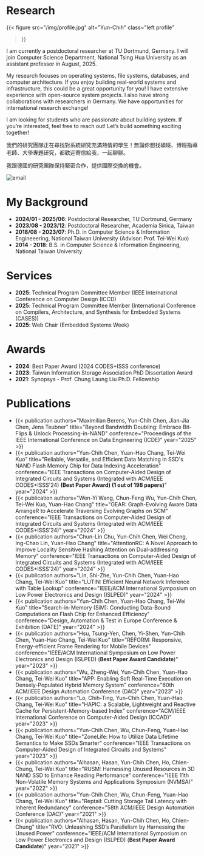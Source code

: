 # Research

{{< figure
  src="/img/profile.jpg" alt="Yun-Chih" class="left profile"
>}}

I am currently a postdoctoral researcher at TU Dortmund, Germany. I will join Computer Science Department, National Tsing Hua University as an assistant professor in August, 2025.

My research focuses on operating systems, file systems, databases, and computer architecture. If you enjoy building real-world systems and infrastructure, this could be a great opportunity for you! I have extensive experience with open-source system projects.  I also have strong collaborations with researchers in Germany.  We have opportunities for international research exchange!

I am looking for students who are passionate about building system.  If you’re interested, feel free to reach out! Let’s build something exciting together!

我們的研究團隊正在尋找對系統研究充滿熱情的學生！無論你想找碩班、博班指導老師、大學專題研究，都歡迎寄信給我，一起聊聊。

我跟德國的研究團隊保持緊密合作，提供國際交換的機會。

![email](img/email.gif)

# My Background 

- **2024/01 - 2025/06**: Postdoctoral Researcher, TU Dortmund, Germany
- **2023/08 - 2023/12**: Postdoctoral Researcher, Academia Sinica, Taiwan
- **2018/08 - 2023/07**: Ph.D. in Computer Science \& Information Engineeering, National Taiwan University (Advisor: Prof. Tei-Wei Kuo)
- **2014 - 2018**: B.S. in Computer Science \& Information Engineering, National Taiwan University

# Services

- **2025**: Technical Program Committee Member (IEEE International Conference on Computer Design (ICCD)
- **2025**: Technical Program Committee Member (International Conference on Compilers, Architecture, and Synthesis for Embedded Systems (CASES))
- **2025**: Web Chair (Embedded Systems Week)

# Awards

- **2024**: Best Paper Award (2024 CODES+ISSS conference)
- **2023**: Taiwan Information Storage Association PhD Dissertation Award
- **2021**: Synopsys - Prof. Chung Laung Liu Ph.D. Fellowship

# Publications

- {{< publication
    authors="Maximilian Berens, Yun-Chih Chen, Jian-Jia Chen, Jens Teubner"
    title="Beyond Bandwidth Doubling: Embrace Bit-Flips & Unlock Processing-in-NAND"
    conference="Proceedings of the IEEE International Conference on Data Engineering (ICDE)"
    year="2025" >}}
- {{< publication
    authors="Yun-Chih Chen, Yuan-Hao Chang, Tei-Wei Kuo"
    title="Reliable, Versatile, and Efficient Data Matching in SSD's NAND Flash Memory Chip for Data Indexing Acceleration"
    conference="IEEE Transactions on Computer-Aided Design of Integrated Circuits and Systems (Integrated with ACM/IEEE CODES+ISSS'24) **(Best Paper Award) (1 out of 198 papers)**"
    year="2024" >}}
- {{< publication
    authors="Wen-Yi Wang, Chun-Feng Wu, Yun-Chih Chen, Tei-Wei Kuo, Yuan-Hao Chang"
    title="GEAR: Graph-Evolving Aware Data ArrangeR to Accelerate Traversing Evolving Graphs on SCM"
    conference="IEEE Transactions on Computer-Aided Design of Integrated Circuits and Systems (Integrated with ACM/IEEE CODES+ISSS'24)"
    year="2024" >}}
- {{< publication
    authors="Chun-Lin Chu, Yun-Chih Chen, Wei Cheng, Ing-Chao Lin, Yuan-Hao Chang"
    title="AttentionRC: A Novel Approach to Improve Locality Sensitive Hashing Attention on Dual-addressing Memory"
    conference="IEEE Transactions on Computer-Aided Design of Integrated Circuits and Systems (Integrated with ACM/IEEE CODES+ISSS'24)"
    year="2024" >}}
- {{< publication
    authors="Lin, Shi-Zhe, Yun-Chih Chen, Yuan-Hao Chang, Tei-Wei Kuo"
    title="LUTIN: Efficient Neural Network Inference with Table Lookup"
    conference="IEEE/ACM International Symposium on Low Power Electronics and Design (ISLPED)"
    year="2024" >}}
- {{< publication
    authors="Yun-Chih Chen, Yuan-Hao Chang, Tei-Wei Kuo"
    title="Search-in-Memory (SiM): Conducting Data-Bound Computations on Flash Chip for Enhanced Efficiency"
    conference="Design, Automation & Test in Europe Conference & Exhibition (DATE)"
    year="2024" >}}
- {{< publication
    authors="Hsu, Tsung-Yen, Chen, Yi-Shen, Yun-Chih Chen, Yuan-Hao Chang, Tei-Wei Kuo"
    title="REFORM: Responsive, Energy-efficient Frame Rendering for Mobile Devices"
    conference="IEEE/ACM International Symposium on Low Power Electronics and Design (ISLPED) (**Best Paper Award Candidate**)"
    year="2023" >}}
- {{< publication
    authors="Wu, Zheng-Wei, Yun-Chih Chen, Yuan-Hao Chang, Tei-Wei Kuo"
    title="APP: Enabling Soft Real-Time Execution on Densely-Populated Hybrid Memory System"
    conference="60th ACM/IEEE Design Automation Conference (DAC)"
    year="2023" >}}
- {{< publication
    authors="Lo, Chih-Ting, Yun-Chih Chen, Yuan-Hao Chang, Tei-Wei Kuo"
    title="HAPIC: a Scalable, Lightweight and Reactive Cache for Persistent-Memory-based Index"
    conference="ACM/IEEE International Conference on Computer-Aided Design (ICCAD)"
    year="2023" >}}
- {{< publication
    authors="Yun-Chih Chen, Wu, Chun-Feng, Yuan-Hao Chang, Tei-Wei Kuo"
    title="ZoneLife: How to Utilize Data Lifetime Semantics to Make SSDs Smarter"
    conference="IEEE Transactions on Computer-Aided Design of Integrated Circuits and Systems"
    year="2023" >}}
- {{< publication
    authors="Alhasan, Hasan, Yun-Chih Chen, Ho, Chien-Chung, Tei-Wei Kuo"
    title="RUSM: Harnessing Unused Resources in 3D NAND SSD to Enhance Reading Performance"
    conference="IEEE 11th Non-Volatile Memory Systems and Applications Symposium (NVMSA)"
    year="2022" >}}
- {{< publication
    authors="Yun-Chih Chen, Wu, Chun-Feng, Yuan-Hao Chang, Tei-Wei Kuo"
    title="Reptail: Cutting Storage Tail Latency with Inherent Redundancy"
    conference="58th ACM/IEEE Design Automation Conference (DAC)"
    year="2021" >}}
- {{< publication
    authors="Alhasan, Hasan, Yun-Chih Chen, Ho, Chien-Chung"
    title="RVO: Unleashing SSD’s Parallelism by Harnessing the Unused Power"
    conference="IEEE/ACM International Symposium on Low Power Electronics and Design (ISLPED) (**Best Paper Award Candidate**)"
    year="2021" >}}

